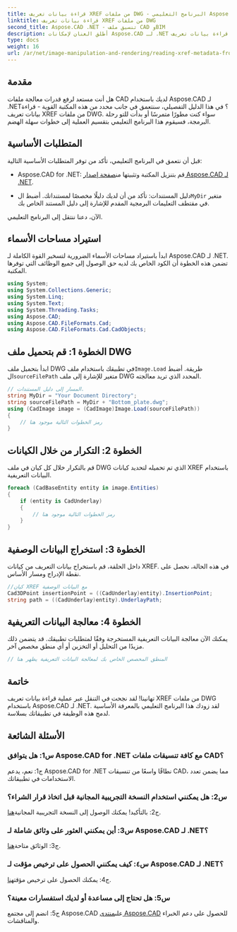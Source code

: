 ```yaml
---
title: قراءة بيانات تعريف XREF من ملفات DWG - البرنامج التعليمي Aspose.CAD
linktitle: قراءة بيانات تعريف XREF من ملفات DWG
second_title: Aspose.CAD .NET - تنسيق ملف CAD وBIM
description: أطلق العنان لإمكانات Aspose.CAD لـ .NET من خلال برنامجنا التعليمي خطوة بخطوة حول قراءة بيانات تعريف XREF من ملفات DWG.
type: docs
weight: 16
url: /ar/net/image-manipulation-and-rendering/reading-xref-metadata-from-dwg/
---
```

## مقدمة

هل أنت مستعد لرفع قدرات معالجة ملفات CAD لديك باستخدام Aspose.CAD لـ .NET؟ في هذا الدليل التفصيلي، سنتعمق في جانب محدد من هذه المكتبة القوية - قراءة بيانات تعريف XREF من ملفات DWG. سواء كنت مطورًا متمرسًا أو بدأت للتو رحلة البرمجة، فسيقوم هذا البرنامج التعليمي بتقسيم العملية إلى خطوات سهلة الهضم.

## المتطلبات الأساسية

قبل أن نتعمق في البرنامج التعليمي، تأكد من توفر المتطلبات الأساسية التالية:

-  Aspose.CAD for .NET: قم بتنزيل المكتبة وتثبيتها من[صفحة إصدار Aspose.CAD لـ .NET](https://releases.aspose.com/cad/net/).

-  دليل المستندات: تأكد من أن لديك دليلًا مخصصًا لمستنداتك. أضبط ال`MyDir` متغير في مقتطف التعليمات البرمجية المقدم للإشارة إلى دليل المستند الخاص بك.

الآن، دعنا ننتقل إلى البرنامج التعليمي.

## استيراد مساحات الأسماء

ابدأ باستيراد مساحات الأسماء الضرورية لتسخير القوة الكاملة لـ Aspose.CAD لـ .NET. تضمن هذه الخطوة أن الكود الخاص بك لديه حق الوصول إلى جميع الوظائف التي توفرها المكتبة.

```csharp
using System;
using System.Collections.Generic;
using System.Linq;
using System.Text;
using System.Threading.Tasks;
using Aspose.CAD;
using Aspose.CAD.FileFormats.Cad;
using Aspose.CAD.FileFormats.Cad.CadObjects;
```

## الخطوة 1: قم بتحميل ملف DWG

 ابدأ بتحميل ملف DWG في تطبيقك باستخدام ملف`Image.Load` طريقة. أضبط ال`sourceFilePath` متغير للإشارة إلى ملف DWG المحدد الذي تريد معالجته.

```csharp
// المسار إلى دليل المستندات.
string MyDir = "Your Document Directory";
string sourceFilePath = MyDir + "Bottom_plate.dwg";
using (CadImage image = (CadImage)Image.Load(sourceFilePath))
{
    // رمز الخطوات التالية موجود هنا
}
```

## الخطوة 2: التكرار من خلال الكيانات

قم بالتكرار خلال كل كيان في ملف DWG الذي تم تحميله لتحديد كيانات XREF باستخدام البيانات التعريفية.

```csharp
foreach (CadBaseEntity entity in image.Entities)
{
    if (entity is CadUnderlay)
    {
        // رمز الخطوات التالية موجود هنا
    }
}
```

## الخطوة 3: استخراج البيانات الوصفية

داخل الحلقة، قم باستخراج بيانات التعريف من كيانات XREF. في هذه الحالة، نحصل على نقطة الإدراج ومسار الأساس.

```csharp
//كيان XREF مع البيانات الوصفية
Cad3DPoint insertionPoint = ((CadUnderlay)entity).InsertionPoint;
string path = ((CadUnderlay)entity).UnderlayPath;
```

## الخطوة 4: معالجة البيانات التعريفية

يمكنك الآن معالجة البيانات التعريفية المستخرجة وفقًا لمتطلبات تطبيقك. قد يتضمن ذلك مزيدًا من التحليل أو التخزين أو أي منطق مخصص آخر.

```csharp
// المنطق المخصص الخاص بك لمعالجة البيانات التعريفية يظهر هنا
```

## خاتمة

تهانينا! لقد نجحت في التنقل عبر عملية قراءة بيانات تعريف XREF من ملفات DWG باستخدام Aspose.CAD لـ .NET. لقد زودك هذا البرنامج التعليمي بالمعرفة الأساسية لدمج هذه الوظيفة في تطبيقاتك بسلاسة.

## الأسئلة الشائعة

### س1: هل يتوافق Aspose.CAD for .NET مع كافة تنسيقات ملفات CAD؟

ج1: نعم، يدعم Aspose.CAD for .NET نطاقًا واسعًا من تنسيقات CAD، مما يضمن تعدد الاستخدامات في تطبيقاتك.

### س2: هل يمكنني استخدام النسخة التجريبية المجانية قبل اتخاذ قرار الشراء؟

 ج2: بالتأكيد! يمكنك الوصول إلى النسخة التجريبية المجانية[هنا](https://releases.aspose.com/).

### س3: أين يمكنني العثور على وثائق شاملة لـ Aspose.CAD لـ .NET؟

 ج3: الوثائق متاحة[هنا](https://reference.aspose.com/cad/net/).

### س٤: كيف يمكنني الحصول على ترخيص مؤقت لـ Aspose.CAD لـ .NET؟

 ج4: يمكنك الحصول على ترخيص مؤقت[هنا](https://purchase.aspose.com/temporary-license/).

### س5: هل تحتاج إلى مساعدة أو لديك استفسارات معينة؟

 ج5: انضم إلى مجتمع Aspose.CAD على[منتدى Aspose.CAD](https://forum.aspose.com/c/cad/19) للحصول على دعم الخبراء والمناقشات.